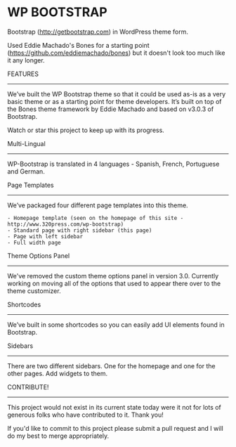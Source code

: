 WP BOOTSTRAP
===================

Bootstrap (http://getbootstrap.com) in WordPress theme form. 

Used Eddie Machado's Bones for a starting point (https://github.com/eddiemachado/bones) but it doesn't look too much like it any longer. 

FEATURES
________

We’ve built the WP Bootstrap theme so that it could be used as-is as a very basic theme or as a starting point for theme developers. It’s built on top of the Bones theme framework by Eddie Machado and based on v3.0.3 of Bootstrap.

Watch or star this project to keep up with its progress.

Multi-Lingual
_____________

WP-Bootstrap is translated in 4 languages - Spanish, French, Portuguese and German. 

Page Templates
______________

We’ve packaged four different page templates into this theme.

    - Homepage template (seen on the homepage of this site - http://www.320press.com/wp-bootstrap)
    - Standard page with right sidebar (this page)
    - Page with left sidebar
    - Full width page

Theme Options Panel
___________________

We've removed the custom theme options panel in version 3.0. Currently working on moving all of the options that used to appear there over to the theme customizer. 

Shortcodes
__________

We’ve built in some shortcodes so you can easily add UI elements found in Bootstrap.

Sidebars
________

There are two different sidebars. One for the homepage and one for the other pages. Add widgets to them.

CONTRIBUTE!
___________

This project would not exist in its current state today were it not for lots of generous folks who have contributed to it. Thank you! 

If you'd like to commit to this project please submit a pull request and I will do my best to merge appropriately.